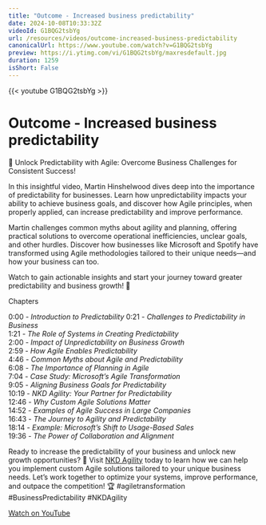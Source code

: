 ```yaml
---
title: "Outcome - Increased business predictability"
date: 2024-10-08T10:33:32Z
videoId: G1BQG2tsbYg
url: /resources/videos/outcome-increased-business-predictability
canonicalUrl: https://www.youtube.com/watch?v=G1BQG2tsbYg
preview: https://i.ytimg.com/vi/G1BQG2tsbYg/maxresdefault.jpg
duration: 1259
isShort: False
---
```


{{< youtube G1BQG2tsbYg >}}

# Outcome - Increased business predictability

🚀 Unlock Predictability with Agile: Overcome Business Challenges for Consistent Success!

In this insightful video, Martin Hinshelwood dives deep into the importance of predictability for businesses. Learn how unpredictability impacts your ability to achieve business goals, and discover how Agile principles, when properly applied, can increase predictability and improve performance.

Martin challenges common myths about agility and planning, offering practical solutions to overcome operational inefficiencies, unclear goals, and other hurdles. Discover how businesses like Microsoft and Spotify have transformed using Agile methodologies tailored to their unique needs—and how your business can too.

Watch to gain actionable insights and start your journey toward greater predictability and business growth! 🎯

Chapters

0:00 - _Introduction to Predictability_
0:21 - _Challenges to Predictability in Business_  
1:21 - _The Role of Systems in Creating Predictability_  
2:00 - _Impact of Unpredictability on Business Growth_  
2:59 - _How Agile Enables Predictability_  
4:46 - _Common Myths about Agile and Predictability_  
6:08 - _The Importance of Planning in Agile_  
7:04 - _Case Study: Microsoft’s Agile Transformation_  
9:05 - _Aligning Business Goals for Predictability_  
10:19 - _NKD Agility: Your Partner for Predictability_  
12:46 - _Why Custom Agile Solutions Matter_  
14:52 - _Examples of Agile Success in Large Companies_  
16:43 - _The Journey to Agility and Predictability_  
18:14 - _Example: Microsoft’s Shift to Usage-Based Sales_  
19:36 - _The Power of Collaboration and Alignment_

Ready to increase the predictability of your business and unlock new growth opportunities? 🌱 Visit [NKD Agility](https://www.nkdagility.com) today to learn how we can help you implement custom Agile solutions tailored to your unique business needs. Let’s work together to optimize your systems, improve performance, and outpace the competition! 🏆 #agiletransformation #BusinessPredictability #NKDAgility

[Watch on YouTube](https://www.youtube.com/watch?v=G1BQG2tsbYg)

